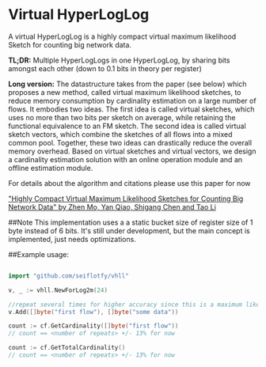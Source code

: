 # Virtual HyperLogLog

A virtual HyperLogLog is a highly compact virtual maximum likelihood Sketch for counting big network data.

<b>TL;DR:</b> Multiple HyperLogLogs in one HyperLogLog, by sharing bits amongst each other (down to 0.1 bits in theory per register)

<b>Long version:</b>
The datastructure takes from the paper (see below) which proposes a new method, called virtual maximum likelihood sketches, to reduce memory consumption by cardinality estimation on a large number of flows. It embodies two ideas. The first idea is called virtual sketches, which uses no more than two bits per sketch on average, while retaining the functional equivalence to an FM sketch. The second idea is called virtual sketch vectors, which combine the sketches of all flows into a mixed common pool. Together, these two ideas can drastically reduce the overall memory overhead. Based on virtual sketches and virtual vectors, we design a cardinality estimation solution with an online operation module and an offline estimation module.


For details about the algorithm and citations please use this paper for now

["Highly Compact Virtual Maximum Likelihood Sketches for Counting Big Network Data" by Zhen Mo, Yan Qiao, Shigang Chen and Tao Li](http://www.cise.ufl.edu/~yqiao/publications/allerton14)

##Note
This implementation uses a a static bucket size of register size of 1 byte instead of 6 bits. It's still under development, but the main concept is implemented, just needs optimizations.

##Example usage:
```go

import "github.com/seiflotfy/vhll"

v, _ := vhll.NewForLog2m(24)

//repeat several times for higher accuracy since this is a maximum likelihood sketch
v.Add([]byte("first flow"), []byte("some data")) 

count := cf.GetCardinality([]byte("first flow"))
// count == <number of repeats> +/- 13% for now

count := cf.GetTotalCardinality()
// count == <number of repeats> +/- 13% for now

```
